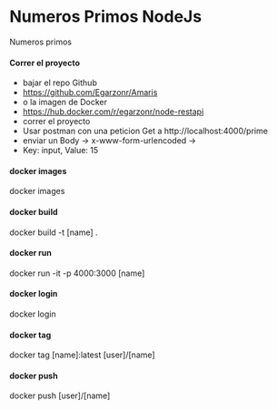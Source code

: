 # Numeros Primos NodeJs
Numeros primos


#### Correr el proyecto 
- bajar el repo  Github
- https://github.com/Egarzonr/Amaris
- o la imagen de Docker 
- https://hub.docker.com/r/egarzonr/node-restapi
- correr el proyecto
- Usar postman con una peticion Get a http://localhost:4000/prime
- enviar un Body -> x-www-form-urlencoded ->
- Key: input, Value: 15
       
#### docker images
docker images
#### docker build 
docker build -t [name] .
#### docker run
docker run -it -p 4000:3000 [name]
#### docker login
docker login
#### docker tag
docker tag [name]:latest [user]/[name]
#### docker push
docker push [user]/[name]
